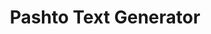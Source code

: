 ---
title: Pashto Text Generator
description: A modern **Android app** built with **Jetpack Compose, MVVM architecture, and Koin DI** that generates Pashto sentences for various use cases. This application is designed to help learners, students, and developers understand Pashto sentence structures and text generation logic.
image: /images/projects/pashto-text-gen-screen1.png
technologies:
  - Jetpack Compose
  - Kotlin
  - MVVM
  - Coroutines
  - Koin
  - Material 3
github: https://github.com/waliafghan22/PashtoTextGen/releases/tag/1.0.alpha
demo: https://github.com/waliafghan22/PashtoTextGen
---